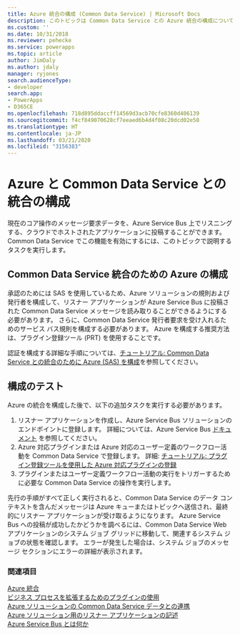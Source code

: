 ```yaml
---
title: Azure 統合の構成 (Common Data Service) | Microsoft Docs
description: このトピックは Common Data Service との Azure 統合の構成について説明します。
ms.custom: ''
ms.date: 10/31/2018
ms.reviewer: pehecke
ms.service: powerapps
ms.topic: article
author: JimDaly
ms.author: jdaly
manager: ryjones
search.audienceType:
- developer
search.app:
- PowerApps
- D365CE
ms.openlocfilehash: 718d895ddaccff14569d3acb70cfe8360d406139
ms.sourcegitcommit: f4cf849070628cf7eeaed6b4d4f08c20dcd02e58
ms.translationtype: HT
ms.contentlocale: ja-JP
ms.lasthandoff: 03/21/2020
ms.locfileid: "3156383"
---
```

# <a name="configure-azure-integration-with-common-data-service"></a>Azure と Common Data Service との統合の構成

現在のコア操作のメッセージ要求データを、Azure Service Bus 上でリスニングする、クラウドでホストされたアプリケーションに投稿することができます。 Common Data Service でこの機能を有効にするには、このトピックで説明するタスクを実行します。

## <a name="configure-azure-for-common-data-service-integration"></a>Common Data Service 統合のための Azure の構成

承認のためには SAS を使用しているため、Azure ソリューションの規則および発行者を構成して、リスナー アプリケーションが Azure Service Bus に投稿された Common Data Service メッセージを読み取りることができるようにする必要があります。 さらに、Common Data Service 発行者要求を受け入れるためのサービス バス規則を構成する必要があります。 Azure を構成する推奨方法は、プラグイン登録ツール (PRT) を使用することです。

認証を構成する詳細な手順については、[チュートリアル: Common Data Service との統合のために Azure (SAS) を構成](walkthrough-configure-azure-sas-integration.md)を参照してください。

## <a name="test-configuration"></a>構成のテスト

Azure の統合を構成した後で、以下の追加タスクを実行する必要があります。

1. リスナー アプリケーションを作成し、Azure Service Bus ソリューションのエンドポイントに登録します。 詳細については、Azure Service Bus [ドキュメント](/azure/service-bus-messaging/service-bus-messaging-overview) を参照してください。
1. Azure 対応プラグインまたは Azure 対応のユーザー定義のワークフロー活動を Common Data Service で登録します。 詳細: [チュートリアル: プラグイン登録ツールを使用した Azure 対応プラグインの登録](walkthrough-register-azure-aware-plug-in-using-plug-in-registration-tool.md)
1. プラグインまたはユーザー定義ワークフロー活動の実行をトリガーするために必要な Common Data Service の操作を実行します。

先行の手順がすべて正しく実行されると、Common Data Service のデータ コンテキストを含んだメッセージは Azure キューまたはトピックへ送信され、最終的にリスナー アプリケーションが受け取るようになります。 Azure Service Bus への投稿が成功したかどうかを調べるには、Common Data Service Web アプリケーションのシステム ジョブ グリッドに移動して、関連するシステム ジョブの状態を確認します。 エラーが発生した場合は、システム ジョブのメッセージ セクションにエラーの詳細が表示されます。

### <a name="see-also"></a>関連項目

[Azure 統合](azure-integration.md)<br />
[ビジネス プロセスを拡張するためのプラグインの使用](plug-ins.md)<br />
[Azure ソリューションの Common Data Service データとの連携](work-data-azure-solution.md)<br />
[Azure ソリューション用のリスナー アプリケーションの記述](write-listener-application-azure-solution.md)<br />
[Azure Service Bus とは何か](/azure/service-bus-messaging/service-bus-messaging-overview)